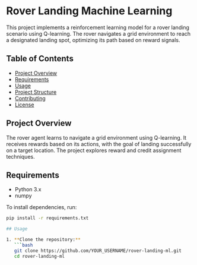 # Rover Landing Machine Learning

This project implements a reinforcement learning model for a rover landing scenario using Q-learning. The rover navigates a grid environment to reach a designated landing spot, optimizing its path based on reward signals.

## Table of Contents

- [Project Overview](#project-overview)
- [Requirements](#requirements)
- [Usage](#usage)
- [Project Structure](#project-structure)
- [Contributing](#contributing)
- [License](#license)

## Project Overview

The rover agent learns to navigate a grid environment using Q-learning. It receives rewards based on its actions, with the goal of landing successfully on a target location. The project explores reward and credit assignment techniques.

## Requirements

- Python 3.x
- numpy

To install dependencies, run:

```bash
pip install -r requirements.txt

## Usage

1. **Clone the repository:**
   ```bash
   git clone https://github.com/YOUR_USERNAME/rover-landing-ml.git
   cd rover-landing-ml


